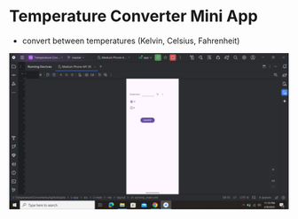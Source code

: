 # Temperature Converter Mini App
- convert between temperatures (Kelvin, Celsius, Fahrenheit)

![layout](https://github.com/agrikatheprogrammer/TemperatureConverter/blob/main/image-5.png)
